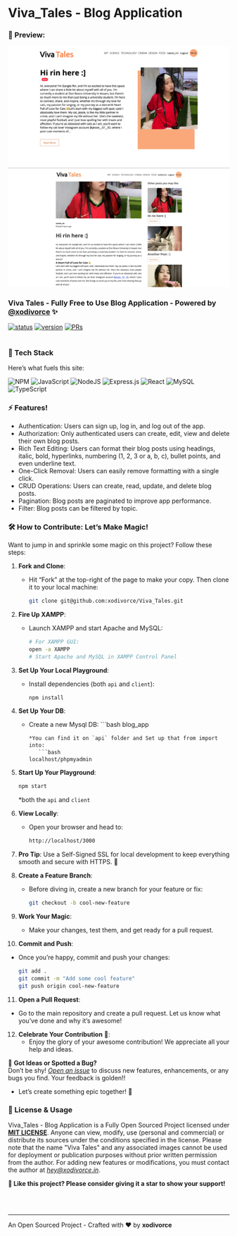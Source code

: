 # Viva_Tales - Blog Application
### 👀 Preview:

<img src="./images/viva_tales.png">

<br>

<img src="./images/viva_tales_blog.png">

### Viva Tales - Fully Free to Use Blog Application - Powered by [@xodivorce](https://instagram.com/xodivorce) ✨
[![status](https://img.shields.io/badge/status-active-brightgreen.svg?style=flat)](https://github.com/xeorl/xeorl-portfolio/)
[![version](https://img.shields.io/badge/version-v1.0.6-yellow.svg?style=flat)](https://github.com/xeorl/xeorl-portfolio/)
[![PRs](https://img.shields.io/badge/PRs-welcome-blue.svg?style=flat)](https://github.com/xeorl/xeorl-portfolio/)
<br></br>

### 📌 Tech Stack

Here’s what fuels this site:

![NPM](https://img.shields.io/badge/NPM-%23CB3837.svg?style=for-the-badge&logo=npm&logoColor=white)
![JavaScript](https://img.shields.io/badge/javascript-%23323330.svg?style=for-the-badge&logo=javascript&logoColor=%23F7DF1E)
![NodeJS](https://img.shields.io/badge/node.js-6DA55F?style=for-the-badge&logo=node.js&logoColor=white)
![Express.js](https://img.shields.io/badge/express.js-%23404d59.svg?style=for-the-badge&logo=express&logoColor=%2361DAFB)
![React](https://img.shields.io/badge/react-%2320232a.svg?style=for-the-badge&logo=react&logoColor=%2361DAFB)
![MySQL](https://img.shields.io/badge/mysql-%2300f.svg?style=for-the-badge&logo=mysql&logoColor=white)
![TypeScript](https://img.shields.io/badge/typescript-%23007ACC.svg?style=for-the-badge&logo=typescript&logoColor=white)

### ⚡ Features!

- Authentication: Users can sign up, log in, and log out of the app.
- Authorization: Only authenticated users can create, edit, view and delete their own blog posts.
- Rich Text Editing: Users can format their blog posts using headings, italic, bold, hyperlinks, numbering (1, 2, 3 or a, b, c), bullet points, and even underline text.
- One-Click Removal: Users can easily remove formatting with a single click.
- CRUD Operations: Users can create, read, update, and delete blog posts.
- Pagination: Blog posts are paginated to improve app performance.
- Filter: Blog posts can be filtered by topic.


### 🛠️ How to Contribute: Let’s Make Magic!

Want to jump in and sprinkle some magic on this project? Follow these steps:

1. **Fork and Clone**:
   - Hit “Fork” at the top-right of the page to make your copy. Then clone it to your local machine:
     ```bash
     git clone git@github.com:xodivorce/Viva_Tales.git
     ```
2. **Fire Up XAMPP**:
   - Launch XAMPP and start Apache and MySQL:
     ```bash
     # For XAMPP GUI:
     open -a XAMPP
     # Start Apache and MySQL in XAMPP Control Panel
     ```
3. **Set Up Your Local Playground**:
   - Install dependencies (both `api` and `client`):
      ```bash
      npm install
      ```
4. **Set Up Your DB**:
   - Create a new Mysql DB:
         ```bash
      blog_app
      ```
      *You can find it on `api` folder and Set up that from import into:
         ```bash
      localhost/phpmyadmin
      ```
5. **Start Up Your Playground**:
      ```bash
      npm start
      ```
      *both the `api` and `client`

6. **View Locally**:
   - Open your browser and head to:
     ```bash
     http://localhost/3000
     ```

7. **Pro Tip**: Use a Self-Signed SSL for local development to keep everything smooth and secure with HTTPS. 🔐

8. **Create a Feature Branch**:
   - Before diving in, create a new branch for your feature or fix:
     ```bash
     git checkout -b cool-new-feature
     ```

9. **Work Your Magic**:
   - Make your changes, test them, and get ready for a pull request.

10. **Commit and Push**:
   - Once you’re happy, commit and push your changes:
     ```bash
     git add .
     git commit -m "Add some cool feature"
     git push origin cool-new-feature
     ```

11. **Open a Pull Request**:
   - Go to the main repository and create a pull request. Let us know what you’ve done and why it’s awesome!

12. **Celebrate Your Contribution** 🎉:
    - Enjoy the glory of your awesome contribution! We appreciate all your help and ideas.

🚀 **Got Ideas or Spotted a Bug?**  
Don’t be shy! [*Open an issue*](https://github.com/xodivorce/Viva_Tales/issues) to discuss new features, enhancements, or any bugs you find. Your feedback is golden!!

- Let’s create something epic together! 🌟

### 📝 License & Usage

Viva_Tales - Blog Application is a Fully Open Sourced Project licensed under [**MIT LICENSE**](LICENSE.txt). Anyone can view, modify, use (personal and commercial) or distribute its sources under the conditions specified in the license. Please note that the name "Viva Tales" and any associated images cannot be used for deployment or publication purposes without prior written permission from the author. For adding new features or modifications, you must contact the author at *hey@xodivorce.in*.

**🌟 Like this project? Please consider giving it a star to show your support!**

<br></br>

****

An Open Sourced Project - Crafted with ❤️ by **xodivorce**